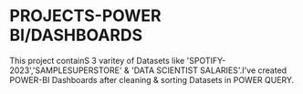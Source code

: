 # PROJECTS-POWER BI/DASHBOARDS
This project containS 3 varitey of Datasets like 'SPOTIFY-2023','SAMPLESUPERSTORE' & 'DATA SCIENTIST SALARIES'.I've created POWER-BI Dashboards after cleaning & sorting Datasets in POWER QUERY. 
